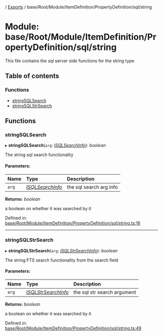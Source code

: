 [](../README.md) / [Exports](../modules.md) / base/Root/Module/ItemDefinition/PropertyDefinition/sql/string

# Module: base/Root/Module/ItemDefinition/PropertyDefinition/sql/string

This file contains the sql server side functions for the string type

## Table of contents

### Functions

- [stringSQLSearch](base_root_module_itemdefinition_propertydefinition_sql_string.md#stringsqlsearch)
- [stringSQLStrSearch](base_root_module_itemdefinition_propertydefinition_sql_string.md#stringsqlstrsearch)

## Functions

### stringSQLSearch

▸ **stringSQLSearch**(`arg`: [*ISQLSearchInfo*](../interfaces/base_root_module_itemdefinition_propertydefinition_types.isqlsearchinfo.md)): *boolean*

The string sql search functionality

#### Parameters:

Name | Type | Description |
:------ | :------ | :------ |
`arg` | [*ISQLSearchInfo*](../interfaces/base_root_module_itemdefinition_propertydefinition_types.isqlsearchinfo.md) | the sql search arg info   |

**Returns:** *boolean*

a boolean on whether it was searched by it

Defined in: [base/Root/Module/ItemDefinition/PropertyDefinition/sql/string.ts:16](https://github.com/onzag/itemize/blob/5fcde7cf/base/Root/Module/ItemDefinition/PropertyDefinition/sql/string.ts#L16)

___

### stringSQLStrSearch

▸ **stringSQLStrSearch**(`arg`: [*ISQLStrSearchInfo*](../interfaces/base_root_module_itemdefinition_propertydefinition_types.isqlstrsearchinfo.md)): *boolean*

The string FTS search functionality from the search field

#### Parameters:

Name | Type | Description |
:------ | :------ | :------ |
`arg` | [*ISQLStrSearchInfo*](../interfaces/base_root_module_itemdefinition_propertydefinition_types.isqlstrsearchinfo.md) | the sql str search argument   |

**Returns:** *boolean*

a boolean on whether it was searched by it

Defined in: [base/Root/Module/ItemDefinition/PropertyDefinition/sql/string.ts:49](https://github.com/onzag/itemize/blob/5fcde7cf/base/Root/Module/ItemDefinition/PropertyDefinition/sql/string.ts#L49)
